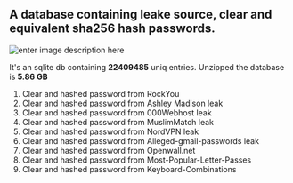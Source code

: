 
## A database containing leake source, clear and equivalent sha256 hash passwords.

![enter image description here](https://i.ibb.co/JCNPmLq/Screenshot-2021-02-10-095120.jpg)

It's an sqlite db containing **22409485** uniq entries. Unzipped the database is **5.86 GB**

 1. Clear and hashed password from RockYou
 2. Clear and hashed password from Ashley Madison leak
 3. Clear and hashed password from 000Webhost leak
 4. Clear and hashed password from MuslimMatch leak
 5. Clear and hashed password from NordVPN leak
 6. Clear and hashed password from Alleged-gmail-passwords leak
 7. Clear and hashed password from Openwall.net
 8. Clear and hashed password from Most-Popular-Letter-Passes
 9. Clear and hashed password from Keyboard-Combinations
